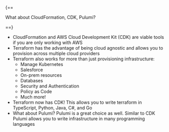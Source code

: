 {==

What about CloudFormation, CDK, Pulumi?

==}

- CloudFormation and AWS Cloud Development Kit (CDK) are viable tools if you are only working with AWS
- Terraform has the advantage of being cloud agnostic and allows you to provision across multiple cloud providers
- Terraform also works for more than just provisioning infrastructure:
    - Manage Kubernetes
    - Salesforce
    - On-prem resources
    - Databases
    - Security and Authentication
    - Policy as Code
    - Much more!
- Terraform now has CDK! This allows you to write terraform in TypeScript, Python, Java, C#, and Go
- What about Pulumi? Pulumi is a great choice as well. Similar to CDK Pulumi allows you to write infrastructure in many programming languages